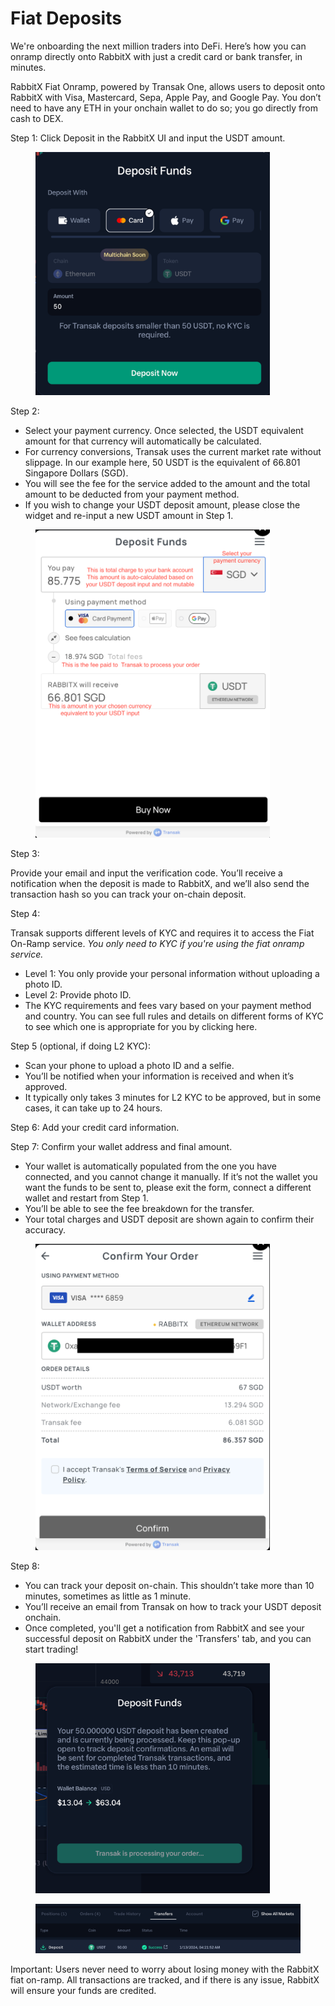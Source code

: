 # Fiat Deposits

We're onboarding the next million traders into DeFi. Here’s how you can onramp directly onto RabbitX with just a credit card or bank transfer, in minutes.

RabbitX Fiat Onramp, powered by Transak One, allows users to deposit onto RabbitX with Visa, Mastercard, Sepa, Apple Pay, and Google Pay. You don’t need to have any ETH in your onchain wallet to do so; you go directly from cash to DEX.

Step 1: Click Deposit in the RabbitX UI and input the USDT amount.

<figure><img src=".gitbook/assets/Untitled.png" alt="" width="375"><figcaption></figcaption></figure>

Step 2:

* Select your payment currency. Once selected, the USDT equivalent amount for that currency will automatically be calculated.
* For currency conversions, Transak uses the current market rate without slippage. In our example here, 50 USDT is the equivalent of 66.801 Singapore Dollars (SGD).
* You will see the fee for the service added to the amount and the total amount to be deducted from your payment method.
* If you wish to change your USDT deposit amount, please close the widget and re-input a new USDT amount in Step 1.

<figure><img src=".gitbook/assets/Untitled (1).png" alt="" width="375"><figcaption></figcaption></figure>



Step 3:

Provide your email and input the verification code. You’ll receive a notification when the deposit is made to RabbitX, and we’ll also send the transaction hash so you can track your on-chain deposit.

Step 4:

Transak supports different levels of KYC and requires it to access the Fiat On-Ramp service. _You only need to KYC if you're using the fiat onramp service._

* Level 1: You only provide your personal information without uploading a photo ID.
* Level 2: Provide photo ID.
* The KYC requirements and fees vary based on your payment method and country. You can see full rules and details on different forms of KYC to see which one is appropriate for you by clicking here.

Step 5 (optional, if doing L2 KYC):

* Scan your phone to upload a photo ID and a selfie.
* You’ll be notified when your information is received and when it’s approved.
* It typically only takes 3 minutes for L2 KYC to be approved, but in some cases, it can take up to 24 hours.

Step 6: Add your credit card information.

Step 7: Confirm your wallet address and final amount.

* Your wallet is automatically populated from the one you have connected, and you cannot change it manually. If it’s not the wallet you want the funds to be sent to, please exit the form, connect a different wallet and restart from Step 1.
* You’ll be able to see the fee breakdown for the transfer.
* Your total charges and USDT deposit are shown again to confirm their accuracy.

<figure><img src=".gitbook/assets/Untitled (2).png" alt="" width="375"><figcaption></figcaption></figure>

Step 8:

* You can track your deposit on-chain. This shouldn’t take more than 10 minutes, sometimes as little as 1 minute.
* You’ll receive an email from Transak on how to track your USDT deposit onchain.
* Once completed, you'll get a notification from RabbitX and see your successful deposit on RabbitX under the 'Transfers' tab, and you can start trading!

<figure><img src=".gitbook/assets/Untitled (3).png" alt="" width="375"><figcaption></figcaption></figure>

<figure><img src=".gitbook/assets/Untitled (4).png" alt="" width="563"><figcaption></figcaption></figure>

Important: Users never need to worry about losing money with the RabbitX fiat on-ramp. All transactions are tracked, and if there is any issue, RabbitX will ensure your funds are credited.
